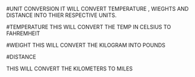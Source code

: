 #UNIT CONVERSION
IT WILL CONVERT TEMPERATURE , WIEGHTS AND DISTANCE INTO THIER RESPECTIVE UNITS.

#TEMPERATURE
THIS WILL CONVERT THE TEMP IN CELSIUS TO FAHREMHEIT

#WEIGHT
THIS WILL CONVERT THE KILOGRAM INTO POUNDS

#DISTANCE

THIS WILL CONVERT THE KILOMETERS TO MILES

